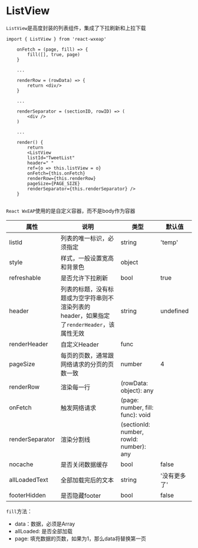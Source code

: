 # ListView
`ListView`是高度封装的列表组件，集成了下拉刷新和上拉下载


```
import { ListView } from 'react-wxeap'

	onFetch = (page, fill) => {
		fill([], true, page)
	}

    ...

	renderRow = (rowData) => {
		return <div/>
	}

    ...

    renderSeparator = (sectionID, rowID) => (
		<div />
	)

    ...

    render() {
        return 
        <ListView
        listId="TweetList"
        header=" "
        ref={o => this.listView = o}
        onFetch={this.onFetch}
        renderRow={this.renderRow}
        pageSize={PAGE_SIZE}
        renderSeparator={this.renderSeparator} />
    }
     
```

`React WxEAP`使用的是自定义容器，而不是body作为容器


| 属性 | 说明 | 类型 | 默认值 |
| ----|-----|------|------ |
| listId    | 列表的唯一标识，必须指定     | string  | 'temp'  |
| style | 样式，一般设置宽高和背景色 | object | |
| refreshable    | 是否允许下拉刷新  | bool |  true  |
| header   | 列表的标题，没有标题或为空字符串则不渲染列表的header，如果指定了`renderHeader`，该属性无效  | string | undefined  |
| renderHeader | 自定义Header | func | |
| pageSize | 每页的页数，通常跟网络请求的分页的页数一致  | number |  4 |
| renderRow | 渲染每一行  |  (rowData: object): any |   |
| onFetch | 触发网络请求 | (page: number, fill: func): void |  |
| renderSeparator | 渲染分割线 | (sectionId: number, rowId: number): any| |
| nocache | 是否关闭数据缓存 | bool | false |
| allLoadedText | 全部加载完后的文本 | string | '没有更多了' |
| footerHidden | 是否隐藏footer | bool | false |

`fill`方法：

* data：数据，必须是Array
* allLoaded: 是否全部加载
* page: 填充数据的页数，如果为1，那么data将替换第一页